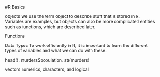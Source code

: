 #R Basics

objects
We use the term object to describe stuff that is stored in R. Variables are examples, but objects can also be more complicated entities such as functions, which are described later.

Functions

Data Types
To work efficiently in R, it is important to learn the different types of variables and what we can do with these.

head(), murders$population, str(murders)

vectors
numerics, characters, and logical